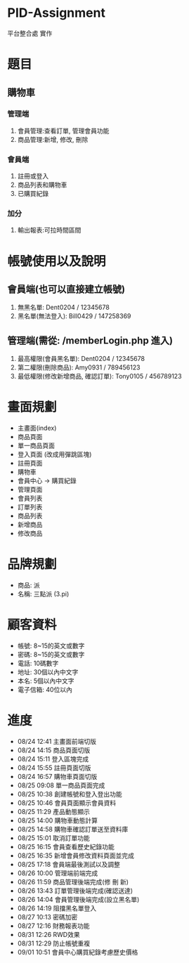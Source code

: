 # PID-Assignment
平台整合處 實作

# 題目
## 購物車
### 管理端
1. 會員管理:查看訂單, 管理會員功能
2. 商品管理:新增, 修改, 刪除


### 會員端
1. 註冊或登入
2. 商品列表和購物車
3. 已購買紀錄

### 加分
1. 輸出報表:可拉時間區間

# 帳號使用以及說明
## 會員端(也可以直接建立帳號)
1. 無黑名單: Dent0204 / 12345678
2. 黑名單(無法登入): Bill0429 / 147258369

## 管理端(需從: /memberLogin.php 進入)
1. 最高權限(會員黑名單): Dent0204 / 12345678
2. 第二權限(刪除商品): Amy0931 / 789456123
3. 最低權限(修改新增商品, 確認訂單): Tony0105 / 456789123

# 畫面規劃
- 主畫面(index)
- 商品頁面
- 單一商品頁面
- 登入頁面 (改成用彈跳區塊)
- 註冊頁面
- 購物車
- 會員中心 -> 購買紀錄
- 管理頁面
- 會員列表
- 訂單列表
- 商品列表
- 新增商品
- 修改商品

# 品牌規劃
- 商品: 派
- 名稱: 三點派 (3.pi)

# 顧客資料
- 帳號: 8~15的英文或數字
- 密碼: 8~15的英文或數字
- 電話: 10碼數字
- 地址: 30個以內中文字
- 本名: 5個以內中文字
- 電子信箱: 40位以內

# 進度
- 08/24 12:41 主畫面前端切版
- 08/24 14:15 商品頁面切版
- 08/24 15:11 登入區塊完成
- 08/24 15:55 註冊頁面切版
- 08/24 16:57 購物車頁面切版
- 08/25 09:08 單一商品頁面完成
- 08/25 10:38 創建帳號和登入登出功能
- 08/25 10:46 會員頁面顯示會員資料
- 08/25 11:29 產品動態顯示
- 08/25 14:00 購物車動態計算
- 08/25 14:58 購物車確認訂單送至資料庫
- 08/25 15:01 取消訂單功能
- 08/25 16:15 會員查看歷史紀錄功能
- 08/25 16:35 新增會員修改資料頁面並完成
- 08/25 17:18 會員端最後測試以及調整
- 08/26 10:00 管理端前端完成
- 08/26 11:59 商品管理後端完成(修 刪 新)
- 08/26 13:43 訂單管理後端完成(確認送達)
- 08/26 14:04 會員管理後端完成(設立黑名單)
- 08/26 14:19 阻擋黑名單登入
- 08/27 10:13 密碼加密
- 08/27 12:16 財務報表功能
- 08/31 12:26 RWD效果
- 08/31 12:29 防止帳號重複
- 09/01 10:51 會員中心購買紀錄考慮歷史價格